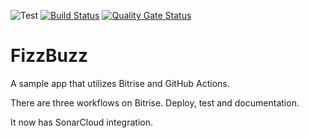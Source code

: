 ![Test](https://github.com/andrewmarmion/FizzBuzz/workflows/Test/badge.svg) [![Build Status](https://app.bitrise.io/app/77825e6be2e08797/status.svg?token=5ifzfecG7m1SbfCz9cKtHQ&branch=master)](https://app.bitrise.io/app/77825e6be2e08797) [![Quality Gate Status](https://sonarcloud.io/api/project_badges/measure?project=andrewmarmion_FizzBuzz&metric=alert_status)](https://sonarcloud.io/dashboard?id=andrewmarmion_FizzBuzz)

# FizzBuzz

A sample app that utilizes Bitrise and GitHub Actions.  

There are three workflows on Bitrise. Deploy, test and documentation.

It now has SonarCloud integration. 